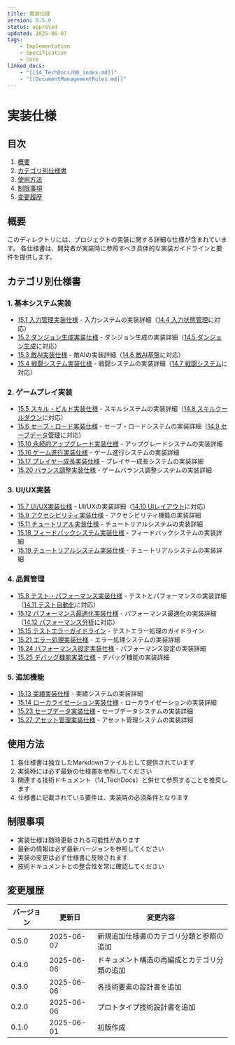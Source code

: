 ```yaml
---
title: 実装仕様
version: 0.5.0
status: approved
updated: 2025-06-07
tags:
    - Implementation
    - Specification
    - Core
linked_docs:
    - "[[14_TechDocs/00_index.md]]"
    - "[[DocumentManagementRules.md]]"
---
```


# 実装仕様

## 目次

1. [概要](#概要)
2. [カテゴリ別仕様書](#カテゴリ別仕様書)
3. [使用方法](#使用方法)
4. [制限事項](#制限事項)
5. [変更履歴](#変更履歴)

## 概要

このディレクトリには、プロジェクトの実装に関する詳細な仕様が含まれています。
各仕様書は、開発者が実装時に参照すべき具体的な実装ガイドラインと要件を提供します。

## カテゴリ別仕様書

### 1. 基本システム実装
- [15.1 入力管理実装仕様](15.1_InputManagementSpec.md) - 入力システムの実装詳細（[14.4 入力状態管理](../14_TechDocs/14.4_InputStateMachine.md)に対応）
- [15.2 ダンジョン生成実装仕様](15.2_DungeonGenerationSpec.md) - ダンジョン生成の実装詳細（[14.5 ダンジョン生成](../14_TechDocs/14.5_DungeonGeneration.md)に対応）
- [15.3 敵AI実装仕様](15.3_EnemyAISpec.md) - 敵AIの実装詳細（[14.6 敵AI基盤](../14_TechDocs/14.6_EnemyAIFoundation.md)に対応）
- [15.4 戦闘システム実装仕様](15.4_CombatSystemSpec.md) - 戦闘システムの実装詳細（[14.7 戦闘システム](../14_TechDocs/14.7_CombatSystem.md)に対応）

### 2. ゲームプレイ実装
- [15.5 スキル・ビルド実装仕様](15.5_SkillBuildSpec.md) - スキルシステムの実装詳細（[14.8 スキルクールダウン](../14_TechDocs/14.8_SkillCooldown.md)に対応）
- [15.6 セーブ・ロード実装仕様](15.6_SaveLoadSpec.md) - セーブ・ロードシステムの実装詳細（[14.9 セーブデータ管理](../14_TechDocs/14.9_SaveDataManagement.md)に対応）
- [15.10 永続的アップグレード実装仕様](15.10_PermanentUpgradeSpec.md) - アップグレードシステムの実装詳細
- [15.16 ゲーム進行実装仕様](15.16_GameProgressionSpec.md) - ゲーム進行システムの実装詳細
- [15.17 プレイヤー成長実装仕様](15.17_PlayerGrowthSpec.md) - プレイヤー成長システムの実装詳細
- [15.20 バランス調整実装仕様](15.20_BalanceSpec.md) - ゲームバランス調整システムの実装詳細

### 3. UI/UX実装
- [15.7 UI/UX実装仕様](15.7_UIUXSpec.md) - UI/UXの実装詳細（[14.10 UIレイアウト](../14_TechDocs/14.10_UILayout.md)に対応）
- [15.9 アクセシビリティ実装仕様](15.9_AccessibilitySpec.md) - アクセシビリティ機能の実装詳細
- [15.11 チュートリアル実装仕様](15.11_TutorialRoomSpec.md) - チュートリアルシステムの実装詳細
- [15.18 フィードバックシステム実装仕様](15.18_FeedbackSystemSpec.md) - フィードバックシステムの実装詳細
- [15.19 チュートリアルシステム実装仕様](15.19_TutorialSystemSpec.md) - チュートリアルシステムの実装詳細

### 4. 品質管理
- [15.8 テスト・パフォーマンス実装仕様](15.8_TestPerformanceSpec.md) - テストとパフォーマンスの実装詳細（[14.11 テスト自動化](../14_TechDocs/14.11_TestAutomation.md)に対応）
- [15.12 パフォーマンス最適化実装仕様](15.12_PerformanceOptimizationSpec.md) - パフォーマンス最適化の実装詳細（[14.12 パフォーマンス分析](../14_TechDocs/14.12_PerformanceProfiling.md)に対応）
- [15.15 テストエラーガイドライン](15.15_TestErrorGuidelines.md) - テストエラー処理のガイドライン
- [15.21 エラー処理実装仕様](15.21_ErrorHandlingSpec.md) - エラー処理システムの実装詳細
- [15.24 パフォーマンス設定実装仕様](15.24_PerformanceSettingsSpec.md) - パフォーマンス設定の実装詳細
- [15.25 デバッグ機能実装仕様](15.25_DebugFeaturesSpec.md) - デバッグ機能の実装詳細

### 5. 追加機能
- [15.13 実績実装仕様](15.13_AchievementSpec.md) - 実績システムの実装詳細
- [15.14 ローカライゼーション実装仕様](15.14_LocalizationSpec.md) - ローカライゼーションの実装詳細
- [15.23 セーブデータ実装仕様](15.23_SaveDataSpec.md) - セーブデータシステムの実装詳細
- [15.27 アセット管理実装仕様](15.27_AssetManagementSpec.md) - アセット管理システムの実装詳細

## 使用方法

1. 各仕様書は独立したMarkdownファイルとして提供されています
2. 実装時には必ず最新の仕様書を参照してください
3. 関連する技術ドキュメント（14_TechDocs）と併せて参照することを推奨します
4. 仕様書に記載されている要件は、実装時の必須条件となります

## 制限事項

- 実装仕様は随時更新される可能性があります
- 最新の情報は必ず最新バージョンを参照してください
- 実装の変更は必ず仕様書に反映されます
- 技術ドキュメントとの整合性を常に確認してください

## 変更履歴

| バージョン | 更新日     | 変更内容 |
| ---------- | ---------- | -------- |
| 0.5.0      | 2025-06-07 | 新規追加仕様書のカテゴリ分類と参照の追加 |
| 0.4.0      | 2025-06-06 | ドキュメント構造の再編成とカテゴリ分類の追加 |
| 0.3.0      | 2025-06-06 | 各技術要素の設計書を追加 |
| 0.2.0      | 2025-06-06 | プロトタイプ技術設計書を追加 |
| 0.1.0      | 2025-06-01 | 初版作成 |
